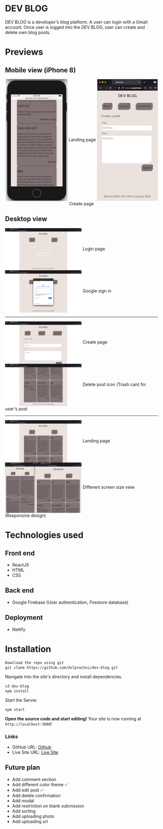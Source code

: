 # DEV BLOG

DEV BLOG is a developer's blog platform. A user can login with a Gmail account. Once user is logged into the DEV BLOG, user can create and delete own blog posts.

# Previews

## Mobile view (iPhone 8)

<p align = 'center'>
<img align='center' src='https://raw.githubusercontent.com/dvlprwchoi/dev-blog/main/src/img/iphone-8-screenshot-20220104.png' alt='Landing page on mobile' />
Landing page
<img align='center' src='https://raw.githubusercontent.com/dvlprwchoi/dev-blog/main/src/img/mobile-create-view-screenshot-20220104.png' alt='Create page on mobile' />
Create page
</p>

## Desktop view

<p align = 'left'>
<img align = 'center' src='https://raw.githubusercontent.com/dvlprwchoi/dev-blog/main/src/img/desktop-login-view-screenshot-20220104.png' width='50%' alt='Login page on desktop' />
  Login page
<br>
<img align = 'center' src='https://raw.githubusercontent.com/dvlprwchoi/dev-blog/main/src/img/desktop-google-view-screenshot-20220104.png' width='50%' alt='Google sign in page on desktop' />
  Google sign in
</p>

<hr>

<p align = 'left'>
<img align = 'center' src='https://raw.githubusercontent.com/dvlprwchoi/dev-blog/main/src/img/desktop-create-view-screenshot-20220104.png' width='50%' alt='Create post page on desktop' />
Create page
<br>
<img align = 'center' src='https://raw.githubusercontent.com/dvlprwchoi/dev-blog/main/src/img/desktop-login-delete-view-screenshot-20220104.png' width='50%' alt='Delete page on desktop' />
  Delete post icon (Trash can) for user's post
</p>

<hr>

<p align = 'left'>
<img align = 'center' src='https://raw.githubusercontent.com/dvlprwchoi/dev-blog/main/src/img/desktop-landing-view-screenshot-20220104.png' width='50%' alt='Landing page on desktop' />
Landing page
<br>
<img align = 'center' src='https://raw.githubusercontent.com/dvlprwchoi/dev-blog/main/src/img/different-size-screenshot-20220104.png' width='50%' alt='Different screen size view on desktop' />
  Different screen size view (Responsive design)
</p>

# Technologies used

## Front end

- ReactJS
- HTML
- CSS

## Back end

- Google Firebase (User authentication, Firestore database)

## Deployment

- Netlify

# Installation

```shell
Download the repo using git
git clone https://github.com/dvlprwchoi/dev-blog.git
```

Navigate into the site's directory and install dependencies.

```shell
cd dev-blog
npm install
```

Start the Server.

```shell
npm start
```

**Open the source code and start editing!**
Your site is now running at `http://localhost:3000`!

### Links

- GitHub URL: [Github](https://github.com/dvlprwchoi/dev-blog)
- Live Site URL: [Live Site](https://woosik-dev-blog.netlify.app/)

## Future plan

- Add comment section
- Add different color theme &#9989;
- Add edit post &#9989;
- Add delete confirmation
- Add modal
- Add restriction on blank submission
- Add sorting
- Add uploading photo
- Add uploading url
